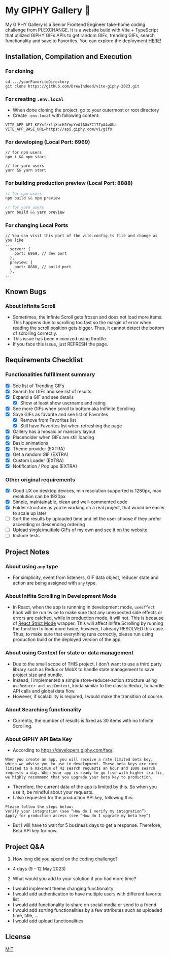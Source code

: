 # My GIPHY Gallery 🥇

My GIPHY Gallery is a Senior Frontend Engineer take-home coding challenge from PI.EXCHANGE. It is a website build with Vite + TypeScript that utilized GIPHY GIFs APIs to get random GIFs, trending GIFs, search functionality and save to Favorites. You can explore the deployment <a href="https://vite-giphy-2023-nzx93998v-lnta.vercel.app/" target="_blank">HERE!</a>

## Installation, Compilation and Execution

### For cloning

```
cd .../yourFavoriteDirectory
git clone https://github.com/DrewIndeed/vite-giphy-2023.git
```

### For creating `.env.local`

- When done cloning the project, go to your outermost or root directory
- Create `.env.local` with following content:

```
VITE_APP_API_KEY=fzrljXncHJYmpYvAfAOxZC17ZpA4wOUa
VITE_APP_BASE_URL=https://api.giphy.com/v1/gifs
```

### For developing (Local Port: 6969)

```
// for npm users
npm i && npm start

// for yarn users
yarn && yarn start
```

### For building production preview (Local Port: 8888)

```javascript
// for npm users
npm build && npm preview

// for yarn users
yarn build && yarn preview
```

### For changing Local Ports

```
// You can visit this part of the vite.config.ts file and change as you like
...
  server: {
    port: 6969, // dev port
  },
  preview: {
    port: 8888, // build port
  },
...
```

## Known Bugs

### About Infinite Scroll

- Sometimes, the Infinte Scroll gets frozen and does not load more items. This happens due to scrolling too fast so the margin of error when reading the scroll position gets bigger. Thus, it cannot detect the bottom of scrolling correctly.
- This issue has been minimized using throttle.
- If you face this issue, just REFRESH the page. 

## Requirements Checklist

### Functionalities fulfillment summary

- [x] See list of Trending GIFs
- [x] Search for GIFs and see list of results
- [x] Expand a GIF and see details
  - [x] Show at least show username and rating
- [x] See more GIFs when scroll to bottom aka Inifinite Scrolling
- [x] Save GIFs as favorite and see list of Favorites
  - [x] Remove from Favorites list
  - [x] Still have Favorites list when refreshing the page
- [x] Gallery has a mosaic or mansory layout
- [x] Placeholder when GIFs are still loading
- [x] Basic animations
- [x] Theme provider (EXTRA)
- [x] Get a random GIF (EXTRA)
- [x] Custom Loader (EXTRA)
- [x] Notification / Pop ups (EXTRA)

### Other original requirements

- [x] Good UX on desktop devices, min resolution supported is 1280px, max resolution can be 1920px
- [x] Simple, maintainable, clean and well-commented code
- [x] Folder structure as you’re working on a real project, that would be
      easier to scale up later
- [ ] Sort the results by uploaded time and let the user choose if they prefer
      ascending or descending ordering
- [ ] Upload single/multiple GIFs of my own and see it on the website
- [ ] Include tests

## Project Notes

### About using `any` type

- For simplicity, event from listeners, GIF data object, reducer state and action are being assigned with `any` type.

### About Inifite Scrolling in Development Mode

- In React, when the app is runnning in development mode, `useEffect` hook will be run twice to make sure that any unexpected side effects or errors are catched, while in production mode, it will not. This is because of <a href="https://react.dev/reference/react/StrictMode" target="_blank">React Strict Mode</a> wrapper. This will affect Inifite Scrolling by running the function to load more twice, however, I already RESOLVED this case. Thus, to make sure that everything runs correctly, please run using production build or the deployed version of the app.

### About using Context for state or data management

- Due to the small scope of THIS project, I don't want to use a third party library such as Redux or MobX to handle state management to save project size and bundle.
- Instead, I implemented a simple store-reducer-action structure using `useReducer and useContext`, kinda similar to the classic Redux, to handle API calls and global data flow.
- However, if scalability is reqiured, I would make the transition of course.

### About Searching functionality
- Currently, the number of results is fixed as 30 items with no Infinite Scrolling.

### About GIPHY API Beta Key

- According to https://developers.giphy.com/faq/:

```
When you create an app, you will receive a rate limited beta key,
which we advise you to use in development. These beta keys are rate
limited to a maximum of 42 search requests an hour and 1000 search
requests a day. When your app is ready to go live with higher traffic,
we highly recommend that you upgrade your beta key to production.
```

- Therefore, the current data of the app is limited by this. So when you use it, be mindful about your requests.
- I also requested for the production API key, following this:

```
Please follow the steps below:
Verify your integration (see “How do I verify my integration”)
Apply for production access (see “How do I upgrade my beta key”)
```

- But I will have to wait for 5 business days to get a response. Therefore, Beta API key for now.

## Project Q&A

1. How long did you spend on the coding challenge?

- 4 days (9 - 12 May 2023)

2. What would you add to your solution if you had more time?

- I would implement theme changing functionality
- I would add authentication to have multiple users with different favorite list
- I would add functionality to share on social media or send to a friend
- I would add sorting functionalities by a few attributes such as uploaded time, title, ...
- I would add upload functionalities

## License

[MIT](https://choosealicense.com/licenses/mit/)
